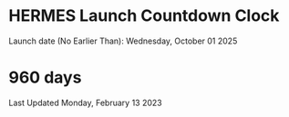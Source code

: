 # HERMES Launch Countdown Clock

Launch date (No Earlier Than): Wednesday, October 01 2025
# 960 days

Last Updated Monday, February 13 2023